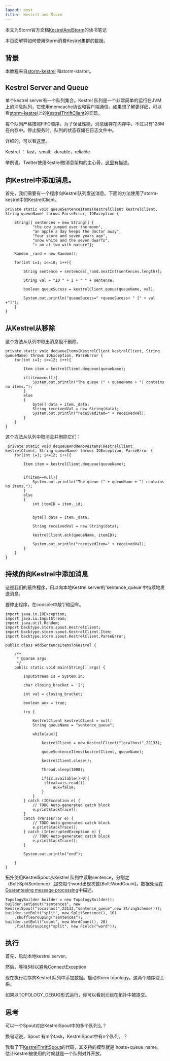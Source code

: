 ```yaml
---
layout: post
title:  Kestrel and Storm
---
```


本文为Storm官方文档[KestrelAndStorm](http://storm.incubator.apache.org/documentation/Kestrel-and-Storm.html)的读书笔记

本页面解释如何使用Storm消费Kestrel集群的数据。

## 背景

本教程来自[storm-kestrel](https://github.com/nathanmarz/storm-kestrel) 和storm-starter。

## Kestrel Server and Queue

单个kestrel server有一个队列集合。Kestrel 队列是一个非常简单的运行在JVM上的消息队列，它使用memcache协议和客户端通信。如果想了解更详细，可以看[storm-kestrel](https://github.com/nathanmarz/storm-kestrel)上的[KestrelThriftClient](https://github.com/nathanmarz/storm-kestrel/blob/master/src/jvm/backtype/storm/spout/KestrelThriftClient.java)的实现。

每个队列严格按照FIFO顺序。为了保证性能，消息缓存在内存中。不过只有128M在内存中。停止服务时，队列的状态存储在日志文件中。

详细的，可以看[这里](https://github.com/nathanmarz/kestrel/blob/master/docs/guide.md)。

Kestrel ： fast，small，durable，reliable

举例说，Twitter使用Kestrel做消息架构的主心骨，[这里](http://bhavin.directi.com/notes-on-kestrel-the-open-source-twitter-queue/)有描述。

## 向Kestrel中添加消息。

首先，我们需要有一个程序向Kestrel队列发送消息。下面的方法使用了storm-kestrel中的KestrelClient。

    private static void queueSentenceItems(KestrelClient kestrelClient, String queueName) throws ParseError, IOException {

        String[] sentences = new String[] {
                "the cow jumped over the moon",
                "an apple a day keeps the doctor away",
                "four score and seven years ago",
                "snow white and the seven dwarfs",
                "i am at two with nature"}; 

        Random _rand = new Random();    

        for(int i=1; i<=10; i++){   

            String sentence = sentences[_rand.nextInt(sentences.length)];   

            String val = "ID " + i + " " + sentence;    

            boolean queueSucess = kestrelClient.queue(queueName, val);  

            System.out.println("queueSucess=" +queueSucess+ " [" + val +"]");
        }
    }

## 从Kestrel从移除

这个方法从队列中取出消息但不删除。

    private static void dequeueItems(KestrelClient kestrelClient, String queueName) throws IOException, ParseError { 
        for(int i=1; i<=12; i++){

            Item item = kestrelClient.dequeue(queueName);

            if(item==null){
                System.out.println("The queue (" + queueName + ") contains no items.");
            }
            else
            {
                byte[] data = item._data;
                String receivedVal = new String(data);
                System.out.println("receivedItem=" + receivedVal);
            }
        }
    }

这个方法从队列中取消息并删除它们：

     private static void dequeueAndRemoveItems(KestrelClient kestrelClient, String queueName) throws IOException, ParseError { 
        for(int i=1; i<=12; i++){

            Item item = kestrelClient.dequeue(queueName);


            if(item==null){
                System.out.println("The queue (" + queueName + ") contains no items.");
            }
            else
            {
                int itemID = item._id;


                byte[] data = item._data;

                String receivedVal = new String(data);

                kestrelClient.ack(queueName, itemID);

                System.out.println("receivedItem=" + receivedVal);
            }
        }
    }


## 持续的向Kestrel中添加消息

这是我们的最终程序，用以向本地Kestrel server的'sentence_queue'中持续地发送消息。

要停止程序，在console中敲‘]’和回车。

    import java.io.IOException; 
    import java.io.InputStream; 
    import java.util.Random;
    import backtype.storm.spout.KestrelClient;
    import backtype.storm.spout.KestrelClient.Item;
    import backtype.storm.spout.KestrelClient.ParseError;   

    public class AddSentenceItemsToKestrel {    

        /**
         * @param args
         */
        public static void main(String[] args) {    

            InputStream is = System.in; 

            char closing_bracket = ']'; 

            int val = closing_bracket;  

            boolean aux = true; 

            try {   

                KestrelClient kestrelClient = null;
                String queueName = "sentence_queue";    

                while(aux){ 

                    kestrelClient = new KestrelClient("localhost",22133);   

                    queueSentenceItems(kestrelClient, queueName);   

                    kestrelClient.close();  

                    Thread.sleep(1000); 

                    if(is.available()>0){
                     if(val==is.read())
                         aux=false;
                    }
                }
            } catch (IOException e) {
                // TODO Auto-generated catch block
                e.printStackTrace();
            }
            catch (ParseError e) {
                // TODO Auto-generated catch block
                e.printStackTrace();
            } catch (InterruptedException e) {
                // TODO Auto-generated catch block
                e.printStackTrace();
            }   

            System.out.println("end");  

        }
    } 

拓扑使用KestrelSpout从Kestrel 队列中读取sentence，分割之（Bolt:SplitSentence）,提交每个word出现次数(Bolt:WordCount)。数据处理在[Guaranteeing message processing](http://storm.incubator.apache.org/documentation/Guaranteeing-message-processing.html)中描述。

    TopologyBuilder builder = new TopologyBuilder(); 
    builder.setSpout("sentences", new KestrelSpout("localhost",22133,"sentence_queue",new StringScheme())); 
    builder.setBolt("split", new SplitSentence(), 10) 
        .shuffleGrouping("sentences"); 
    builder.setBolt("count", new WordCount(), 20) 
        .fieldsGrouping("split", new Fields("word"));

## 执行

首先，启动本地kestrel server。

然后，等待5秒以避免ConnectException

现在执行程序向Kestrel 队列中添加数据。启动Storm topology。这两个顺序没关系。

如果以TOPOLOGY_DEBUG形式运行，你可以看到元组在拓扑中被提交。

## 思考

可以一个Spout对应KestrelSpout中的多个队列么？

换句话说，Spout 有m个task，KestrelSpout中有n个队列。？

我看了下[KestrelThriftSpout](https://github.com/nathanmarz/storm-kestrel/blob/master/src/jvm/backtype/storm/spout/KestrelThriftSpout.java)的代码，其支持的模型就是 hosts+queue_name。估计Kestrel被使用的时候就是一个队列对外开放。